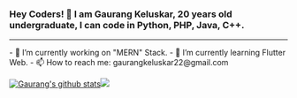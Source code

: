 
### Hey Coders! 🙏 I am Gaurang Keluskar, 20 years old undergraduate, I can code in Python, PHP, Java, C++.
<hr>
- 🔭 I’m currently working on "MERN" Stack.
- 🌱 I’m currently learning Flutter Web.
- 📫 How to reach me: gaurangkeluskar22@gmail.com


[![Gaurang's github stats](https://github-readme-stats.vercel.app/api?username=gaurangkeluskar22&show_icons=true&theme=radical)](https://github.com/anuraghazra/github-readme-stats)<img src = "https://github-readme-stats.vercel.app/api/top-langs/?username=gaurangkeluskar22&layout=compact&hide=Jupyter Notebook&theme=tokyonight">
